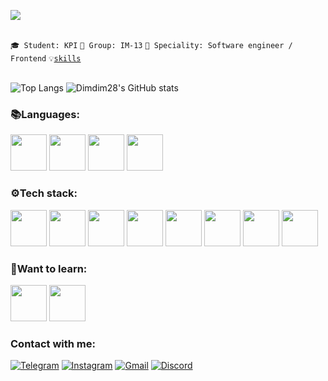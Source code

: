 ![](https://komarev.com/ghpvc/?username=your-github-Dimdim28&color=blue)

<br>
<code>🎓 Student: KPI</code>
<code>🎪 Group: IM-13</code>
<code>👷 Speciality: Software engineer / Frontend</code>
<code>💡<a href="SKILLS.md">skills</a></code>  
<br><br>

![Top Langs](https://github-readme-stats.vercel.app/api/top-langs/?username=Dimdim28&theme=dark&layout=compact&langs_count=8)
![Dimdim28's GitHub stats](https://github-readme-stats.vercel.app/api?username=Dimdim28&show_icons=true&theme=dark)

### :books:Languages: 
<div class="row">
  <img width="58" src="https://upload.wikimedia.org/wikipedia/commons/thumb/9/99/Unofficial_JavaScript_logo_2.svg/800px-Unofficial_JavaScript_logo_2.svg.png">
  <img width="58" src="https://upload.wikimedia.org/wikipedia/commons/thumb/1/18/ISO_C%2B%2B_Logo.svg/800px-ISO_C%2B%2B_Logo.svg.png">    
<img width="58" src="https://upload.wikimedia.org/wikipedia/commons/thumb/1/18/C_Programming_Language.svg/695px-C_Programming_Language.svg.png">
<img width="58" src="https://cdn.icon-icons.com/icons2/2415/PNG/128/typescript_original_logo_icon_146317.png">
</div>


### :gear:Tech stack:
<div class="row">
  <img width="58" src="https://cdn.icon-icons.com/icons2/2415/PNG/128/react_original_logo_icon_146374.png">
  <img width="58" src="https://cdn.icon-icons.com/icons2/2415/PNG/128/redux_original_logo_icon_146365.png">
  <img width="58" src="https://cdn.icon-icons.com/icons2/2107/PNG/128/file_type_git_icon_130581.png">
  <img width="58" src="https://wsofter.ru/wp-content/uploads/2017/12/node-express.png">
  <img width="58" src="https://cdn.icon-icons.com/icons2/2415/PNG/128/npm_original_wordmark_logo_icon_146402.png">   
  <img width="58" src="https://cdn.icon-icons.com/icons2/2108/PNG/128/yarn_icon_130775.png">
  <img width="58" src="https://res.cloudinary.com/dyyck73ly/image/upload/s3/Mar/mongodb-leaf_euorgb_ntcsqk.png">
  <img width="58" src="https://cdn-icons-png.flaticon.com/512/5968/5968313.png">
</div>


### :thinking:Want to learn:
<div class="row">
 <img width="58" src="https://cdn.icon-icons.com/icons2/2415/PNG/128/nodejs_plain_logo_icon_146409.png">
 <img width="58" src="https://cdn.icon-icons.com/icons2/2415/PNG/128/gulp_plain_logo_icon_146485.png">
</div>


### Contact with me:

[![Telegram](https://img.shields.io/badge/-Telegram-090909?style=for-the-badge&logo=telegram&logoColor=27A0D9)](https://t.me/D_im0N)
[![Instagram](https://img.shields.io/badge/-Instagram-090909?style=for-the-badge&logo=instagram&logoColor=B4068E)](https://www.instagram.com/provodnik_dimitriy)
[![Gmail](https://img.shields.io/badge/-Gmail-090909?style=for-the-badge&logo=Gmail&logoColor=FF0000)](mailto:wwwdimanes1@gmail.com)
[![Discord](https://img.shields.io/badge/-Discord-090909?style=for-the-badge&logo=Discord&logoColor=000080)](https://discordapp.com/users/685188807305330708/)



